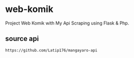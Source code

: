 # web-komik
Project Web Komik with My Api Scraping using Flask & Php.
## source api
```
https://github.com/Latip176/mangayaro-api
```
